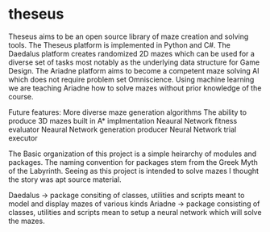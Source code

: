 # theseus
Theseus aims to be an open source library of maze creation and solving tools. The Theseus platform is implemented in Python and C#. The Daedalus platform creates randomized 2D mazes which can be used for a diverse set of tasks most notably as the underlying data structure for Game Design. The Ariadne platform aims to become a competent maze solving AI which does not require problem set Omniscience. Using machine learning we are teaching Ariadne how to solve mazes without prior knowledge of the course.

Future features:
More diverse maze generation algorithms
The ability to produce 3D mazes
built in A\* implmentation
Neaural Network fitness evaluator
Neaural Network generation producer
Neural Network trial executor

The Basic organization of this project is a simple heirarchy of modules and packages. 
The naming convention for packages stem from the Greek Myth of the Labyrinth.
Seeing as this project is intended to solve mazes I thought the story was apt source
material. 

Daedalus -> package consiting of classes, utilities and scripts meant to model and display mazes of various kinds
Ariadne -> package consisting of classes, utilities and scripts mean to setup a neural network which will solve the mazes.
